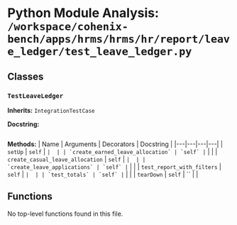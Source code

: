 # Python Module Analysis: `/workspace/cohenix-bench/apps/hrms/hrms/hr/report/leave_ledger/test_leave_ledger.py`

## Classes

### `TestLeaveLedger`
**Inherits:** `IntegrationTestCase`


**Docstring:**
```

```

**Methods:**
| Name | Arguments | Decorators | Docstring |
|---|---|---|---|
| `setUp` | `self` | `` |  |
| `create_earned_leave_allocation` | `self` | `` |  |
| `create_casual_leave_allocation` | `self` | `` |  |
| `create_leave_applications` | `self` | `` |  |
| `test_report_with_filters` | `self` | `` |  |
| `test_totals` | `self` | `` |  |
| `tearDown` | `self` | `` |  |





## Functions

No top-level functions found in this file.
